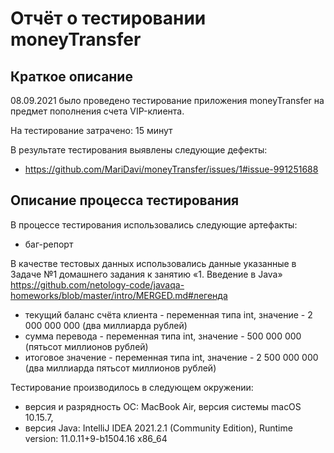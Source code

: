 # Отчёт о тестировании moneyTransfer 

## Краткое описание

08.09.2021  было проведено тестирование приложения moneyTransfer на предмет пополнения счета VIP-клиента.

На тестирование затрачено: 15 минут

В результате тестирования выявлены следующие дефекты:
* https://github.com/MariDavi/moneyTransfer/issues/1#issue-991251688

## Описание процесса тестирования

В процессе тестирования использовались следующие артефакты:
* баг-репорт

В качестве тестовых данных использовались данные указанные в Задаче №1 домашнего задания к занятию «1. Введение в Java» https://github.com/netology-code/javaqa-homeworks/blob/master/intro/MERGED.md#легенда
* текущий баланс счёта клиента - переменная типа int, значение - 2 000 000 000 (два миллиарда рублей)
* сумма перевода - переменная типа int, значение - 500 000 000 (пятьсот миллионов рублей)
* итоговое значение - переменная типа int, значение - 2 500 000 000 (два миллиарда пятьсот миллионов рублей)

Тестирование производилось в следующем окружении:
* версия и разрядность ОС: MacBook Air, версия системы macOS 10.15.7,
* версия Java: IntelliJ IDEA 2021.2.1 (Community Edition), Runtime version: 11.0.11+9-b1504.16 x86_64
